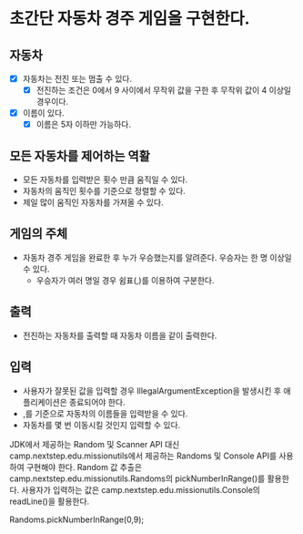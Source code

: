 # 초간단 자동차 경주 게임을 구현한다.

## 자동차
- [X] 자동차는 전진 또는 멈출 수 있다.
  - [X] 전진하는 조건은 0에서 9 사이에서 무작위 값을 구한 후 무작위 값이 4 이상일 경우이다.
- [X] 이름이 있다.
  - [X] 이름은 5자 이하만 가능하다.

## 모든 자동차를 제어하는 역활
- 모든 자동차를 입력받은 횟수 만큼 움직일 수 있다.
- 자동차의 움직인 횟수를 기준으로 정렬할 수 있다.
- 제일 많이 움직인 자동차를 가져올 수 있다.

## 게임의 주체
- 자동차 경주 게임을 완료한 후 누가 우승했는지를 알려준다. 우승자는 한 명 이상일 수 있다.
  - 우승자가 여러 명일 경우 쉼표(,)를 이용하여 구분한다. 

## 출력
- 전진하는 자동차를 출력할 때 자동차 이름을 같이 출력한다.

## 입력
- 사용자가 잘못된 값을 입력할 경우 IllegalArgumentException을 발생시킨 후 애플리케이션은 종료되어야 한다.
- ,를 기준으로 자동차의 이름들을 입력받을 수 있다.
- 자동차를 몇 번 이동시킬 것인지 입력할 수 있다.

JDK에서 제공하는 Random 및 Scanner API 대신 camp.nextstep.edu.missionutils에서 제공하는 Randoms 및 Console API를 사용하여 구현해야 한다.
Random 값 추출은 camp.nextstep.edu.missionutils.Randoms의 pickNumberInRange()를 활용한다.
사용자가 입력하는 값은 camp.nextstep.edu.missionutils.Console의 readLine()을 활용한다.

Randoms.pickNumberInRange(0,9);